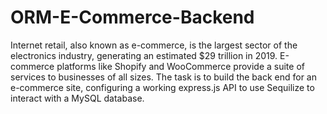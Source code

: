 # ORM-E-Commerce-Backend
Internet retail, also known as e-commerce, is the largest sector of the electronics industry, generating an estimated $29 trillion in 2019. E-commerce platforms like Shopify and WooCommerce provide a suite of services to businesses of all sizes. The task is to build the back end for an e-commerce site, configuring a working express.js API to use Sequilize to interact with a MySQL database.
